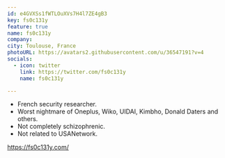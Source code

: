 ```yaml
---
id: e4GVXSs1fWTLOuXVs7H4l7ZE4gB3
key: fs0c131y
feature: true
name: fs0c131y
company: 
city: Toulouse, France
photoURL: https://avatars2.githubusercontent.com/u/36547191?v=4
socials:
  - icon: twitter
    link: https://twitter.com/fs0c131y
    name: fs0c131y

---
```

- French security researcher.
- Worst nightmare of Oneplus, Wiko, UIDAI, Kimbho, Donald Daters and others.
- Not completely schizophrenic.
- Not related to USANetwork.

<https://fs0c131y.com/>